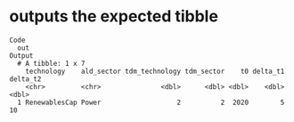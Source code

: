 # outputs the expected tibble

    Code
      out
    Output
      # A tibble: 1 x 7
        technology    ald_sector tdm_technology tdm_sector    t0 delta_t1 delta_t2
        <chr>         <chr>               <dbl>      <dbl> <dbl>    <dbl>    <dbl>
      1 RenewablesCap Power                   2          2  2020        5       10


